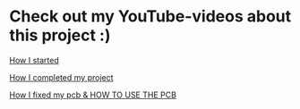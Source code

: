 # Check out my YouTube-videos about this project :)

[How I started](https://www.youtube.com/watch?v=SbufWGcb0jw)

[How I completed my project](https://youtu.be/tk9esTK01zk?si=k6AceKFwPQXe2Gqx)

[How I fixed my pcb & HOW TO USE THE PCB](https://youtu.be/tk9esTK01zk?si=k6AceKFwPQXe2Gqx)
